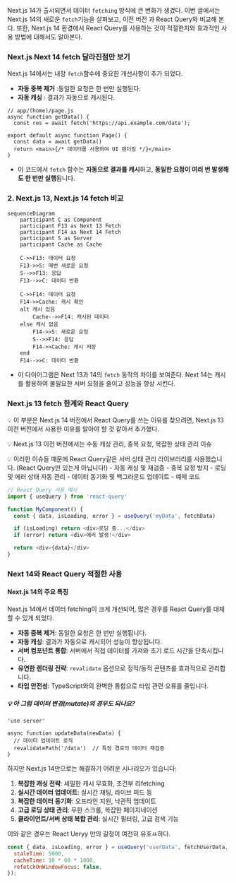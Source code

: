 Next.js 14가 출시되면서 데이터 `fetching` 방식에 큰 변화가 생겼다.
이번 글에서는 Next.js 14의 새로운 `fetch`기능을 살펴보고, 이전 버전 과 React Query와 비교해 본다.
또한, Next.js 14 환경에서 React Query를 사용하는 것이 적절한지와 효과적인 사용 방법에 대해서도 알아본다.

### Next.js Next 14 fetch 달라진점만 보기
Next.js 14에서는 내장 `fetch`함수에 중요한 개선사항이 추가 되었다.
- **자동 중복 제거** :동일한 요청은 한 번만 실행된다.
- **자동 캐싱** : 결과가 자동으로 캐시된다.

```tsx
// app/(home)/page.js
async function getData() {
  const res = await fetch('https://api.example.com/data');
  
export default async function Page() {
  const data = await getData()
  return <main>{/* 데이터를 사용하여 UI 렌더링 */}</main>
}
```
- 이 코드에서 `fetch` 함수는 **자동으로 결과를 캐시**하고, **동일한 요청이 여러 번 발생해도 한 번만 실행**됩니다.


### 2. Next.js 13, Next.js 14 fetch 비교
```mermaid
sequenceDiagram
    participant C as Component
    participant F13 as Next 13 Fetch
    participant F14 as Next 14 Fetch
    participant S as Server
    participant Cache as Cache

    C->>F13: 데이터 요청
    F13->>S: 매번 새로운 요청
    S-->>F13: 응답
    F13-->>C: 데이터 반환

    C->>F14: 데이터 요청
    F14->>Cache: 캐시 확인
    alt 캐시 있음
        Cache-->>F14: 캐시된 데이터
    else 캐시 없음
        F14->>S: 새로운 요청
        S-->>F14: 응답
        F14->>Cache: 캐시 저장
    end
    F14-->>C: 데이터 반환
```
- 이 다이어그램은 Next 13과 14의 `fetch` 동작의 차이를 보여준다. Next 14는 캐시를 활용하여 불필요한 서버 요청을 줄이고 성능을 향상 시킨다.

### Next.js 13 fetch 한계와 React Query
💡 이 부분은 Next.js 14 버전에서 React Query를 쓰는 이유를 찾으려면, Next.js 13 이전 버전에서 사용한 이유를 알아야 할 것 같아서 추가했다.

💡 Next.js 13 이전 버전에서는 수동 캐싱 관리, 중복 요청, 복잡한 상태 관리 이슈

💡 이러한 이슈들 때문에 React Query같은 서버 상태 관리 라이브러리를 사용했습니다. (React Query만 있는게 아닙니다!)
	- 자동 캐싱 및 재검증
	- 중복 요청 방지
	- 로딩 및 에러 상태 자동 관리
	- 데이터 동기화 및 백그라운드 업데이트
	- 예제 코드
```js
// React Query 사용 예시
import { useQuery } from 'react-query'

function MyComponent() {
  const { data, isLoading, error } = useQuery('myData', fetchData)

  if (isLoading) return <div>로딩 중...</div>
  if (error) return <div>에러 발생!</div>

  return <div>{data}</div>
}
```

### Next 14와 React Query 적절한 사용

#### Next.js 14의 주요 특징
Next.js 14에서 데이터 fetching이 크게 개선되어, 많은 경우를 React Query를 대체할 수 있게 되었다.
- **자동 중복 제거**: 동일한 요청은 한 번만 실행됩니다.
- **자동 캐싱**: 결과가 자동으로 캐시되어 성능이 향상됩니다.
- **서버 컴포넌트 통합**: 서버에서 직접 데이터를 가져와 초기 로드 시간을 단축시킵니다.
- **유연한 렌더링 전략**: `revalidate` 옵션으로 정적/동적 콘텐츠를 효과적으로 관리합니다.
- **타입 안전성**: TypeScript와의 완벽한 통합으로 타입 관련 오류를 줄입니다.
##### 💡 아 그럼 데이터 변경(mutate)의 경우도 되나요?
```tsx
'use server'

async function updateData(newData) {
  // 데이터 업데이트 로직
  revalidatePath('/data')  // 특정 경로의 데이터 재검증
}
```
하지만 Next.js 14만으로는 해결하기 어려운 시나리오가 있습니다:

1. **복잡한 캐싱 전략**: 세밀한 캐시 무효화, 조건부 리fetching
2. **실시간 데이터 업데이트**: 실시간 채팅, 라이브 피드 등
3. **복잡한 데이터 동기화**: 오프라인 지원, 낙관적 업데이트
4. **고급 로딩 상태 관리**: 무한 스크롤, 복잡한 페이지네이션
5. **클라이언트/서버 상태 복합 관리**: 실시간 필터링, 고급 검색 기능

이와 같은 경우는 React Ueryy 만의 갈정이 여전히 유호ㅛ하다.
```jsx
const { data, isLoading, error } = useQuery('userData', fetchUserData, {
  staleTime: 5000,
  cacheTime: 10 * 60 * 1000,
  refetchOnWindowFocus: false,
});
```